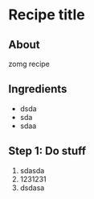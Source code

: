 # Recipe title

## About

zomg recipe

## Ingredients

* dsda
* sda
* sdaa

## Step 1: Do stuff

1. sdasda
2. 1231231
3. dsdasa

